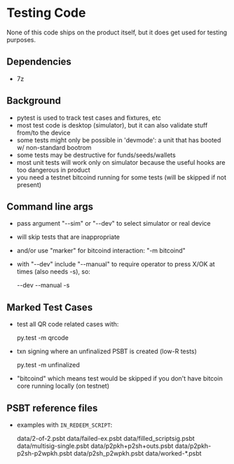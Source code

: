 
# Testing Code

None of this code ships on the product itself, but it does get used for testing purposes.

## Dependencies
* 7z

## Background

- pytest is used to track test cases and fixtures, etc
- most test code is desktop (simulator), but it can also validate stuff from/to the device
- some tests might only be possible in 'devmode': a unit that has booted w/ non-standard bootrom
- some tests may be destructive for funds/seeds/wallets
- most unit tests will work only on simulator because the useful hooks are too dangerous in product
- you need a testnet bitcoind running for some tests (will be skipped if not present)

## Command line args

- pass argument "--sim" or "--dev" to select simulator or real device 
- will skip tests that are inappropriate
- and/or use "marker" for bitcoind interaction:  "-m bitcoind"
- with "--dev" include "--manual" to require operator to press X/OK at times (also needs -s), so:

    --dev --manual -s

## Marked Test Cases

- test all QR code related cases with:

    py.test -m qrcode

- txn signing where an unfinalized PSBT is created (low-R tests)

    py.test -m unfinalized

- "bitcoind" which means test would be skipped if you don't have bitcoin core
  running locally (on testnet)

## PSBT reference files

- examples with `IN_REDEEM_SCRIPT`:

    data/2-of-2.psbt
    data/failed-ex.psbt
    data/filled_scriptsig.psbt
    data/multisig-single.psbt
    data/p2pkh+p2sh+outs.psbt
    data/p2pkh-p2sh-p2wpkh.psbt
    data/p2sh_p2wpkh.psbt
    data/worked-*.psbt
